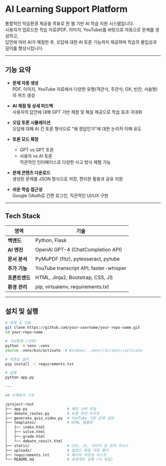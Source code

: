 # AI Learning Support Platform

통합적인 학습환경 제공을 목표로 한 웹 기반 AI 학습 지원 시스템입니다.  
사용자가 업로드한 학습 자료(PDF, 이미지, YouTube)를 바탕으로 자동으로 문제를 생성하고,  
답안에 따라 AI가 채점한 후, 오답에 대한 AI 토론 기능까지 제공하며 학습의 몰입성과 깊이를 향상시킵니다.

---

## 기능 요약

- **문제 자동 생성**  
  PDF, 이미지, YouTube 자료에서 다양한 유형(객관식, 주관식, OX, 빈칸, 서술형)의 퀴즈 생성

- **AI 채점 및 상세 피드백**  
  사용자의 답안에 대해 GPT 기반 채점 및 해설 제공으로 학습 효과 극대화

- **오답 토론 시뮬레이션**  
  오답에 대해 AI 간 토론 형식으로 "왜 정답인가"에 대한 논리적 이해 유도

- **토론 모드 확장**  
  - GPT vs GPT 토론  
  - 사용자 vs AI 토론  
  직관적인 인터페이스로 다양한 사고 방식 체험 가능

- **문제 콘텐츠 다운로드**  
  생성된 문제를 JSON 형식으로 저장, 편리한 활용과 공유 지원

- **쉬운 학습 접근성**  
  Google OAuth로 간편 로그인, 직관적인 UI/UX 구현

---

## Tech Stack

| 영역         | 기술 |
|--------------|------|
| **백엔드**    | Python, Flask |
| **AI 엔진**   | OpenAI GPT-4 (ChatCompletion API) |
| **문서 분석**  | PyMuPDF (fitz), pytesseract, pytube |
| **추가 기능**  | YouTube transcript API, faster-whisper |
| **프론트엔드** | HTML, Jinja2, Bootstrap, CSS, JS |
| **환경 관리**  | pip, virtualenv, requirements.txt |

---

## 설치 및 실행

```bash
# 복제 및 이동
git clone https://github.com/your-username/your-repo-name.git
cd your-repo-name

# 가상환경 (선택)
python -m venv .venv
source .venv/bin/activate  # Windows: .venv\\Scripts\\activate

# 의존성 설치
pip install -r requirements.txt

# 실행
python app.py

---

## 디렉토리 구조

/project-root
├── app.py                  # 메인 서버 파일
├── debate_routes.py        # 토론 관련 라우트
├── generate_quiz_video.py  # YouTube 기반 문제 생성
├── templates/              # HTML 템플릿
│   ├── index.html
│   ├── solve.html
│   ├── grade.html
│   └── debate_result.html
├── static/                 # CSS, JS, 이미지 등 정적 리소스
├── uploads/                # 업로드 파일 저장 폴더
├── requirements.txt        # 패키지 의존성 리스트
└── README.md               # 프로젝트 설명 (이 파일)

